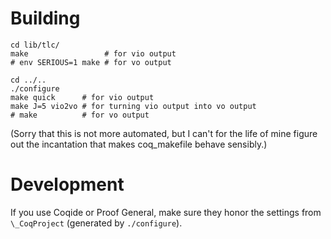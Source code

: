 # Building

```
cd lib/tlc/
make                 # for vio output
# env SERIOUS=1 make # for vo output

cd ../..
./configure
make quick      # for vio output
make J=5 vio2vo # for turning vio output into vo output
# make          # for vo output
```

(Sorry that this is not more automated, but I can't for the life of mine
figure out the incantation that makes coq\_makefile behave sensibly.)


# Development

If you use Coqide or Proof General, make sure they honor the settings from
`\_CoqProject` (generated by `./configure`).
